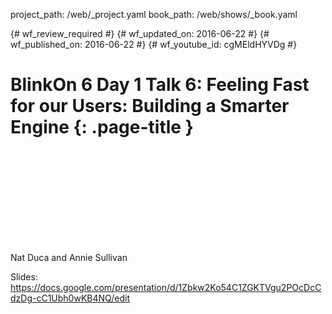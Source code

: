 project_path: /web/_project.yaml
book_path: /web/shows/_book.yaml

{# wf_review_required #}
{# wf_updated_on: 2016-06-22 #}
{# wf_published_on: 2016-06-22 #}
{# wf_youtube_id: cgMEldHYVDg #}

# BlinkOn 6 Day 1 Talk 6: Feeling Fast for our Users: Building a Smarter Engine {: .page-title }


<div class="video-wrapper">
  <iframe class="devsite-embedded-youtube-video" data-video-id="cgMEldHYVDg"
          data-autohide="1" data-showinfo="0" frameborder="0" allowfullscreen>
  </iframe>
</div>


Nat Duca and Annie Sullivan

Slides: https://docs.google.com/presentation/d/1Zbkw2Ko54C1ZGKTVgu2POcDcCdzDg-cC1Ubh0wKB4NQ/edit
